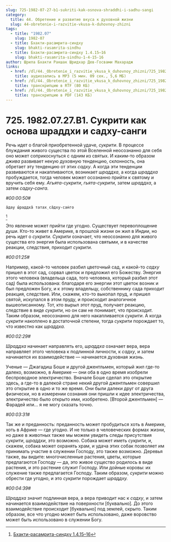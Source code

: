 ```yaml
---
slug: 725-1982-07-27-b1-sukriti-kak-osnova-shraddhi-i-sadhu-sangi
category:
  title: 44. Обретение и развитие вкуса к духовной жизни
  slug: 44-obretenie-i-razvitie-vkusa-k-duhovnoy-zhizni
tags:
  - title: "1982.07"
    slug: 1982-07
  - title: Бхакти-расамрита-синдху
    slug: bhakti-rasamrita-sindhu
  - title: Бхакти-расамрита-синдху 1.4.15–16
    slug: bhakti-rasamrita-sindhu-1-4-15-16
author: Шрила Бхакти Ракшак Шридхар Дев-Госвами Махарадж
links:
  - href: /dl/44._Obretenie_i_razvitie_vkusa_k_duhovnoy_zhizni/725_1982.07.27.B1_SridharMj_Sukriti_kak_osnova_shraddhi_i_sadhu-sangi.mp3
    title: аудиозапись в MP3 (5 мин. 09 сек., 5,6 МБ)
  - href: /dl/44._Obretenie_i_razvitie_vkusa_k_duhovnoy_zhizni/725_1982.07.27.B1_SridharMj_Sukriti_kak_osnova_shraddhi_i_sadhu-sangi.rtf
    title: транскрипцию в RTF (80 КБ)
  - href: /dl/44._Obretenie_i_razvitie_vkusa_k_duhovnoy_zhizni/725_1982.07.27.B1_SridharMj_Sukriti_kak_osnova_shraddhi_i_sadhu-sangi.pdf
    title: транскрипцию в PDF (143 КБ)
---
```


# 725. 1982.07.27.B1. Сукрити как основа шраддхи и садху-санги

Речь идет о благой приобретенной удаче, *сукрити*. В процессе блуждания живого существа по этой Вселенной неосознанно для себя оно может соприкоснуться с одним из святых. И каким-то образом *джива* развивает некую духовную тенденцию, склонность, она обретает эту тенденцию от этих *садху*. А когда эти тенденции развиваются и накапливаются, возникает *шраддха*, а когда *шраддха* пробуждается, тогда человек может осознанно прийти к святому и вручить себя ему. *Агьята-сукрити*, *гьята-сукрити*, затем *шраддха*, а затем *садху-санга.*

*#00:00:50#*

    а̄дау ш́раддха̄ татах̣ са̄дху-сан̇го
[^_ftn1]

Это явление может прийти где угодно. Существует перевоплощение души. Кто-то живет в Америке, в прошлой жизни он жил в Индии, но речь идет о *сукрити. Сукрити* означает, что неосознанно для живого существа его энергия была использована святыми, и в качестве реакции, следствия, приходит *сукрити*.

*#00:01:25#*

Например, какой-то человек разбил цветочный сад, и какой-то *садху* пришел в этот сад, сорвал цветок и предложил его Божеству. Энергия этого человека (владельца сада, того человека, который разбил этот сад) была использована: благодаря его энергии этот цветок возник и был предложен Богу, и к этому владельцу, собственнику сада приходит реакция, следствие. Или, скажем, кто-то выкопал пруд, и пришел святой, искупался в этом пруду, и происходит аналогичное вышеописанному. Тот, кто вырыл этот пруд, получает реакцию, следствие в виде *сукрити*, но он сам не понимает, что происходит. Таким образом, неосознанно для него накапливается *сукрити*. А когда *сукрити* накоплено в достаточной степени, тогда *сукрити* порождает то, что известно как *шраддха.*

*#00:02:29#*

*Шраддха* начинает направлять его, *шраддха* означает вера, вера направляет этого человека к подлинной личности, к *садху*, и затем начинается их взаимодействие — начинается духовная жизнь.

Ученые — Джагадиш Боше и другой джентльмен, который жил где-то далеко, возможно, в Америке — они оба в одно время изобрели беспроводное электричество. Вначале Боше сделал это открытие здесь, а где-то в далекой стране некий другой джентльмен совершил это открытие в одно и то же время. Они были далеки друг от друга физически, но в измерении сознания они пришли к идее электричества, электричество было открыто ими, изобретено. [Второй джентльмен] — Фарадей или… я не могу сказать точно.

*#00:03:31#*

Так же и преданность: преданность может пробудиться хоть в Америке, хоть в Африке — где угодно. И не только в человеческих формах жизни, но даже в животных также мы можем увидеть следы присутствия *сукрити*, *шраддхи*, это возможно. Собака может иметь *сукрити*, и, скажем, собака может охранять храм, и удача этих собак позволяет им принимать участие в служении Господу, это также возможно. Деревья также, вы видите: многочисленные растения, цветы, которые предлагаются Господу — да, это живое существо родилось в виде растения, и это растение служит Господу. Или дойные коровы: их служение также предлагается Господу. Таким образом, *сукрити* можно обрести где угодно, и это *сукрити* порождает *шраддху.*

*#00:04:39#*

*Шраддха* значит подлинная вера, а вера приводит нас к *садху*, и затем начинается взаимодействие на поверхности [буквально]. До этого взаимодействие происходит [буквально] под землей, скрыто. Таким образом, все что угодно может быть использовано, даже воровство может быть использовано в служении Богу.



[^_ftn1]: [Бхакти-расамрита-синдху 1.4.15–16](../notes/bhakti-rasamrita-sindhu/bhakti-rasamrita-sindhu-1-4-15-16.md)
